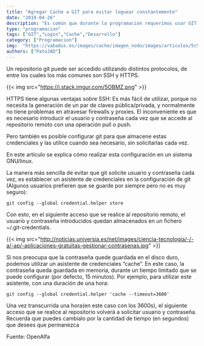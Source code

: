 ```yaml
---
title: "Agregar Cache a GIT para evitar loguear constantemente"
date: "2019-04-26"
description: "Es común que durante la programación requerimos usar GIT varias veces... Para eso vamos a ver como dejar en cache nuestro usuario por un tiempo"
type: "programacion"
tags: ["GIT","Login","Cache","Desarrollo"]
category: ["Programacion"]
img:  "https://vabadus.es/images/cache/imagen_nodo/images/articulos/5c9deecdad597506371704.png"
authors: ["PatoJAD"]
---
```

Un repositorio git puede ser accedido utilizando distintos protocolos, de entre los cuales los más comunes son SSH y HTTPS.

{{< img src="https://i.stack.imgur.com/5OBMZ.png" >}}

HTTPS tiene algunas ventajas sobre SSH: Es más fácil de utilizar, porque no necesita la generación de un par de claves pública/privada, y normalmente no tiene problemas en atravesar firewalls y proxies. El inconveniente es que es necesario introducir el usuario y contraseña cada vez que se accede al repositorio remoto con una operación pull o push.

Pero también es posible configurar git para que almacene estas credenciales y las utilice cuando sea necesario, sin solicitarlas cada vez.

En este artículo se explica cómo realizar esta configuración en un sistema GNU/linux.


La manera más sencilla de evitar que git solicite usuario y contraseña cada vez, es establecer un asistente de credenciales en la configuración de git (Algunos usuarios prefieren que se guarde por siempre pero no es muy seguro):

    git config --global credential.helper store

Con esto, en el siguiente acceso que se realice al repositorio remoto, el usuario y contraseña introducidos quedan almacenados en un fichero ~/.git-credentials.

{{< img src="http://noticias.universia.es/net/images/ciencia-tecnologia/-/-a/-ap/-aplicaciones-gratuitas-gestionar-contrasenas.jpg" >}}

Si nos preocupa que la contraseña quede guardada en el disco duro, podemos utilizar un asistente de credenciales “cache”. En este caso, la contraseña queda guardada en memoria, durante un tiempo limitado que se puede configurar (por defecto, 15 minutos). Por ejemplo, para utilizar este asistente, con una duración de una hora:


    git config --global credential.helper 'cache --timeout=3600'

Una vez transcurrida una hora(en este caso con los 3600s), el siguiente acceso que se realice al repositorio volverá a solicitar usuario y contraseña. Recuerda que puedes cambialo por la cantidad de tiempo (en segundos) que desees que permanezca


Fuente: OpenAlfa
